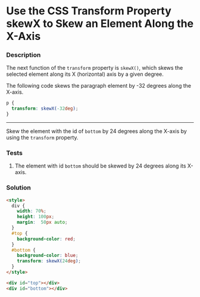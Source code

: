 # Use the CSS Transform Property skewX to Skew an Element Along the X-Axis

### Description

The next function of the `transform` property is `skewX()`, which skews the selected element along its X (horizontal) axis by a given degree.

The following code skews the paragraph element by -32 degrees along the X-axis.

```css
p {
  transform: skewX(-32deg);
}
```

---

Skew the element with the id of `bottom` by 24 degrees along the X-axis by using the `transform` property.

### Tests

1. The element with id `bottom` should be skewed by 24 degrees along its X-axis.

### Solution

```html
<style>
  div {
    width: 70%;
    height: 100px;
    margin:  50px auto;
  }
  #top {
    background-color: red;
  }
  #bottom {
    background-color: blue;
    transform: skewX(24deg);
  }
</style>

<div id="top"></div>
<div id="bottom"></div>
```